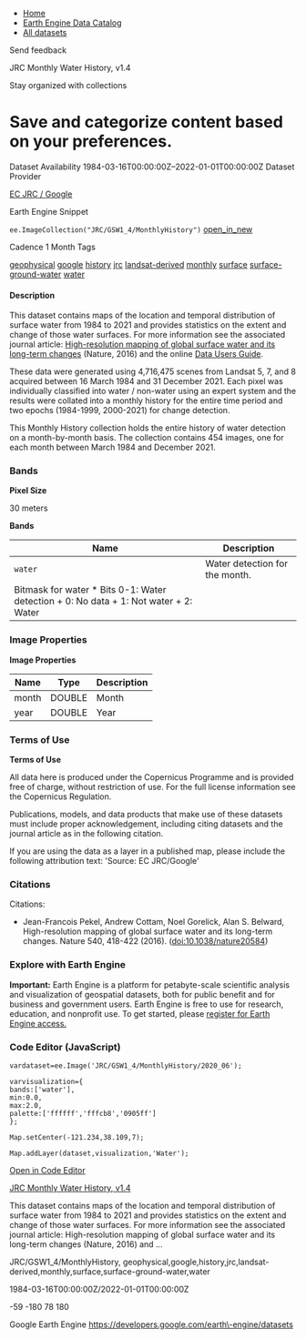 



* [Home](https://developers.google.com/)
* [Earth Engine Data Catalog](https://developers.google.com/earth-engine/datasets)
* [All datasets](https://developers.google.com/earth-engine/datasets/catalog)





 
 
 Send feedback
 
 

JRC Monthly Water History, v1\.4


 
 Stay organized with collections
 

 
 Save and categorize content based on your preferences.
==================================================================================================================================








Dataset Availability
1984\-03\-16T00:00:00Z–2022\-01\-01T00:00:00Z
Dataset Provider


[EC JRC / Google](https://global-surface-water.appspot.com)



Earth Engine Snippet


`ee.ImageCollection("JRC/GSW1_4/MonthlyHistory")` 
[open\_in\_new](https://code.earthengine.google.com/?scriptPath=Examples:Datasets/JRC/JRC_GSW1_4_MonthlyHistory)





Cadence
1 Month
Tags


[geophysical](/earth-engine/datasets/tags/geophysical)
[google](/earth-engine/datasets/tags/google)
[history](/earth-engine/datasets/tags/history)
[jrc](/earth-engine/datasets/tags/jrc)
[landsat\-derived](/earth-engine/datasets/tags/landsat-derived)
[monthly](/earth-engine/datasets/tags/monthly)
[surface](/earth-engine/datasets/tags/surface)
[surface\-ground\-water](/earth-engine/datasets/tags/surface-ground-water)
[water](/earth-engine/datasets/tags/water)








#### Description



This dataset contains maps of the location and temporal
distribution of surface water from 1984 to 2021 and provides
statistics on the extent and change of those water surfaces.
For more information see the associated journal article: [High\-resolution
mapping of global surface water and its long\-term changes](https://www.nature.com/nature/journal/v540/n7633/full/nature20584.html)
(Nature, 2016\) and the online
[Data Users Guide](https://storage.googleapis.com/global-surface-water/downloads_ancillary/DataUsersGuidev2021.pdf).


These data were generated using 4,716,475 scenes from Landsat
5, 7, and 8 acquired between 16 March 1984 and 31 December 2021\.
Each pixel was individually classified into water / non\-water
using an expert system and the results were collated into a monthly
history for the entire time period and two epochs (1984\-1999,
2000\-2021\) for change detection.


This Monthly History collection holds the entire history of water detection
on a month\-by\-month basis. The collection contains 454 images, one for each
month between March 1984 and December 2021\.





### Bands



**Pixel Size**
  
30 meters



**Bands**




| Name | Description |
| --- | --- |
| `water` | Water detection for the month. |
| Bitmask for water * Bits 0\-1: Water detection 	+ 0: No data 	+ 1: Not water 	+ 2: Water | | | | | | | | | | | | | | | | | | | | | | | | | | | | | | | | | | | | | | | | | | | | | | | | | | | | | | | | | | | | | | | | | | | | | | | | | | | | | | | | | | | | | | | | | | | | | | | | | | | |




### Image Properties


**Image Properties**




| Name | Type | Description |
| --- | --- | --- |
| month | DOUBLE | Month |
| year | DOUBLE | Year |




### Terms of Use


**Terms of Use**


All data here is produced under the Copernicus Programme and is provided
free of charge, without restriction of use. For the full license
information see the Copernicus Regulation.


Publications, models, and data products that make use of these datasets
must include proper acknowledgement, including citing datasets and the
journal article as in the following citation.


If you are using the data as a layer in a published map, please include the
following attribution text: 'Source: EC JRC/Google'




### Citations



Citations:
* Jean\-Francois Pekel, Andrew Cottam, Noel Gorelick, Alan S. Belward,
High\-resolution mapping of global surface water and its long\-term changes.
Nature 540, 418\-422 (2016\). ([doi:10\.1038/nature20584](https://doi.org/10.1038/nature20584))





### Explore with Earth Engine


**Important:** 
 Earth Engine is a platform for petabyte\-scale scientific analysis and visualization of
 geospatial datasets, both for public benefit and for business and government users.
 Earth Engine is free to use for research, education, and nonprofit use. To get started, please
 [register for Earth Engine access.](https://console.cloud.google.com/earth-engine)



### Code Editor (JavaScript)



```
vardataset=ee.Image('JRC/GSW1_4/MonthlyHistory/2020_06');

varvisualization={
bands:['water'],
min:0.0,
max:2.0,
palette:['ffffff','fffcb8','0905ff']
};

Map.setCenter(-121.234,38.109,7);

Map.addLayer(dataset,visualization,'Water');
```



[Open in Code Editor](https://code.earthengine.google.com/?scriptPath=Examples:Datasets/JRC/JRC_GSW1_4_MonthlyHistory)


[JRC Monthly Water History, v1\.4](/earth-engine/datasets/catalog/JRC_GSW1_4_MonthlyHistory)

This dataset contains maps of the location and temporal distribution of surface water from 1984 to 2021 and provides statistics on the extent and change of those water surfaces. For more information see the associated journal article: High\-resolution mapping of global surface water and its long\-term changes (Nature, 2016\) and …

 JRC/GSW1\_4/MonthlyHistory,
 geophysical,google,history,jrc,landsat\-derived,monthly,surface,surface\-ground\-water,water

1984\-03\-16T00:00:00Z/2022\-01\-01T00:00:00Z



 \-59 \-180 78 180
 



Google Earth Engine
https://developers.google.com/earth\-engine/datasets








